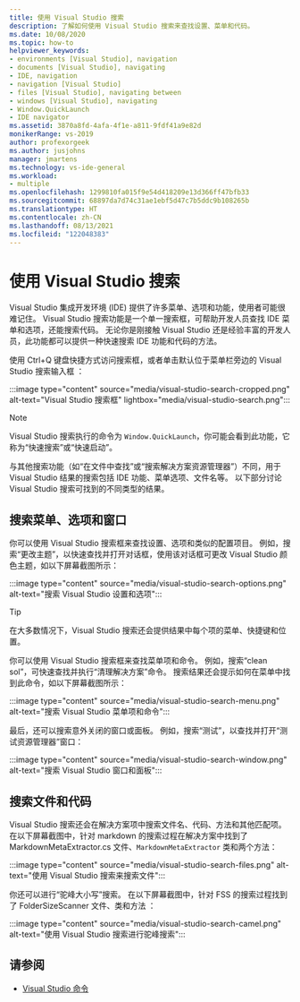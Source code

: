 ```yaml
---
title: 使用 Visual Studio 搜索
description: 了解如何使用 Visual Studio 搜索来查找设置、菜单和代码。
ms.date: 10/08/2020
ms.topic: how-to
helpviewer_keywords:
- environments [Visual Studio], navigation
- documents [Visual Studio], navigating
- IDE, navigation
- navigation [Visual Studio]
- files [Visual Studio], navigating between
- windows [Visual Studio], navigating
- Window.QuickLaunch
- IDE navigator
ms.assetid: 3870a8fd-4afa-4f1e-a811-9fdf41a9e82d
monikerRange: vs-2019
author: profexorgeek
ms.author: jusjohns
manager: jmartens
ms.technology: vs-ide-general
ms.workload:
- multiple
ms.openlocfilehash: 1299810fa015f9e54d418209e13d366ff47bfb33
ms.sourcegitcommit: 68897da7d74c31ae1ebf5d47c7b5ddc9b108265b
ms.translationtype: HT
ms.contentlocale: zh-CN
ms.lasthandoff: 08/13/2021
ms.locfileid: "122048383"
---
```

# <a name="use-visual-studio-search"></a>使用 Visual Studio 搜索

Visual Studio 集成开发环境 (IDE) 提供了许多菜单、选项和功能，使用者可能很难记住。 Visual Studio 搜索功能是一个单一搜索框，可帮助开发人员查找 IDE 菜单和选项，还能搜索代码。 无论你是刚接触 Visual Studio 还是经验丰富的开发人员，此功能都可以提供一种快速搜索 IDE 功能和代码的方法。

使用 Ctrl+Q 键盘快捷方式访问搜索框，或者单击默认位于菜单栏旁边的 Visual Studio 搜索输入框 ：

:::image type="content" source="media/visual-studio-search-cropped.png" alt-text="Visual Studio 搜索框" lightbox="media/visual-studio-search.png":::

> [!NOTE]
> Visual Studio 搜索执行的命令为 `Window.QuickLaunch`，你可能会看到此功能，它称为“快速搜索”或“快速启动”。

与其他搜索功能（如“在文件中查找”或“搜索解决方案资源管理器”）不同，用于 Visual Studio 结果的搜索包括 IDE 功能、菜单选项、文件名等。 以下部分讨论 Visual Studio 搜索可找到的不同类型的结果。

## <a name="search-menus-options-and-windows"></a>搜索菜单、选项和窗口

你可以使用 Visual Studio 搜索框来查找设置、选项和类似的配置项目。 例如，搜索“更改主题”，以快速查找并打开对话框，使用该对话框可更改 Visual Studio 颜色主题，如以下屏幕截图所示：

:::image type="content" source="media/visual-studio-search-options.png" alt-text="搜索 Visual Studio 设置和选项":::

> [!TIP]
> 在大多数情况下，Visual Studio 搜索还会提供结果中每个项的菜单、快捷键和位置。

你可以使用 Visual Studio 搜索框来查找菜单项和命令。 例如，搜索“clean sol”，可快速查找并执行“清理解决方案”命令。 搜索结果还会提示如何在菜单中找到此命令，如以下屏幕截图所示：

:::image type="content" source="media/visual-studio-search-menu.png" alt-text="搜索 Visual Studio 菜单项和命令":::

最后，还可以搜索意外关闭的窗口或面板。 例如，搜索“测试”，以查找并打开“测试资源管理器”窗口：

:::image type="content" source="media/visual-studio-search-window.png" alt-text="搜索 Visual Studio 窗口和面板":::

## <a name="search-files-and-code"></a>搜索文件和代码

Visual Studio 搜索还会在解决方案项中搜索文件名、代码、方法和其他匹配项。 在以下屏幕截图中，针对 markdown 的搜索过程在解决方案中找到了 MarkdownMetaExtractor.cs 文件、`MarkdownMetaExtractor` 类和两个方法：

:::image type="content" source="media/visual-studio-search-files.png" alt-text="使用 Visual Studio 搜索来搜索文件":::

你还可以进行“驼峰大小写”搜索。 在以下屏幕截图中，针对 FSS 的搜索过程找到了 FolderSizeScanner 文件、类和方法  ：

:::image type="content" source="media/visual-studio-search-camel.png" alt-text="使用 Visual Studio 搜索进行驼峰搜索":::

## <a name="see-also"></a>请参阅

- [Visual Studio 命令](reference/visual-studio-commands.md)